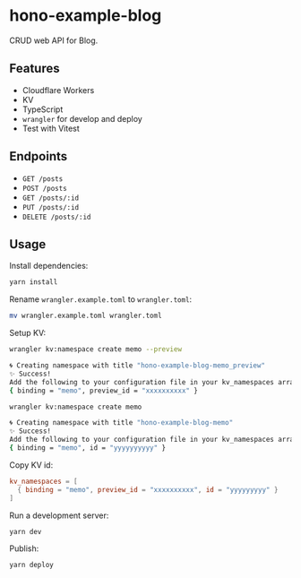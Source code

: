 # hono-example-blog

CRUD web API for Blog.

## Features

- Cloudflare Workers
- KV
- TypeScript
- `wrangler` for develop and deploy
- Test with Vitest

## Endpoints

- `GET /posts`
- `POST /posts`
- `GET /posts/:id`
- `PUT /posts/:id`
- `DELETE /posts/:id`

## Usage

Install dependencies:

```sh
yarn install
```

Rename `wrangler.example.toml` to `wrangler.toml`:

```sh
mv wrangler.example.toml wrangler.toml
```

Setup KV:

```sh
wrangler kv:namespace create memo --preview

🌀 Creating namespace with title "hono-example-blog-memo_preview"
✨ Success!
Add the following to your configuration file in your kv_namespaces array:
{ binding = "memo", preview_id = "xxxxxxxxxx" }
```

```sh
wrangler kv:namespace create memo

🌀 Creating namespace with title "hono-example-blog-memo"
✨ Success!
Add the following to your configuration file in your kv_namespaces array:
{ binding = "memo", id = "yyyyyyyyyy" }
```

Copy KV id:

```toml
kv_namespaces = [
  { binding = "memo", preview_id = "xxxxxxxxxx", id = "yyyyyyyyy" }
]
```

Run a development server:

```sh
yarn dev
```

Publish:

```sh
yarn deploy
```
